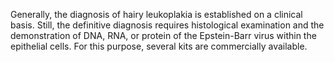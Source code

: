 Generally, the diagnosis of hairy leukoplakia is established on a clinical basis. Still, the definitive diagnosis requires histological examination and the demonstration of DNA, RNA, or protein of the Epstein-Barr virus within the epithelial cells. For this purpose, several kits are commercially available.